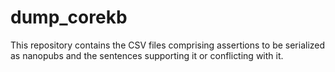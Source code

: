 # dump_corekb

This repository contains the CSV files comprising assertions to be serialized as nanopubs and the sentences supporting it or conflicting with it.
